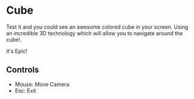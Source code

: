 # Cube

Test it and you could see an awesome colored cube in your screen.
Using an incredible 3D technology which will allow you to navigate around the cube!. 

it's Epic!

## Controls
* Mouse: Move Camera
* Esc: Exit
